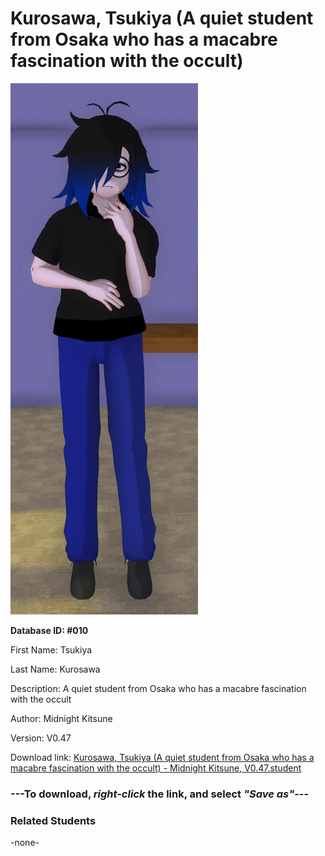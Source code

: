 # Kurosawa, Tsukiya (A quiet student from Osaka who has a macabre fascination with the occult)

<img src="Files/Kurosawa, Tsukiya (A quiet student from Osaka who has a macabre fascination with the occult).png" title="Kurosawa, Tsukiya (A quiet student from Osaka who has a macabre fascination with the occult) - Midnight Kitsune, V0.47">

**Database ID: #010**

First Name: Tsukiya

Last Name: Kurosawa

Description: A quiet student from Osaka who has a macabre fascination with the occult

Author: Midnight Kitsune

Version: V0.47

Download link: <a href="https://raw.githubusercontent.com/Arbiter1223/Daigaku-Gurashi-Custom-Students/master/Students/Files/Kurosawa%2C%20Tsukiya%20(A%20quiet%20student%20from%20Osaka%20who%20has%20a%20macabre%20fascination%20with%20the%20occult)%20-%20Midnight%20Kitsune%2C%20V0.47.student">Kurosawa, Tsukiya (A quiet student from Osaka who has a macabre fascination with the occult) - Midnight Kitsune, V0.47.student</a>

### ---**To download, _right-click_ the link, and select _"Save as"_**---

### Related Students

-none-
